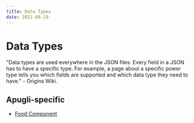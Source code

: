 ```yaml
---
title: Data Types
date: 2021-08-19
---
```

# Data Types

"Data types are used everywhere in the JSON files. Every field in a JSON has to have a specific type. For example, a page about a specific power type tells you which fields are supported and which data type they need to have." - Origins Wiki.

## Apugli-specific

* [Food Component](food_component)